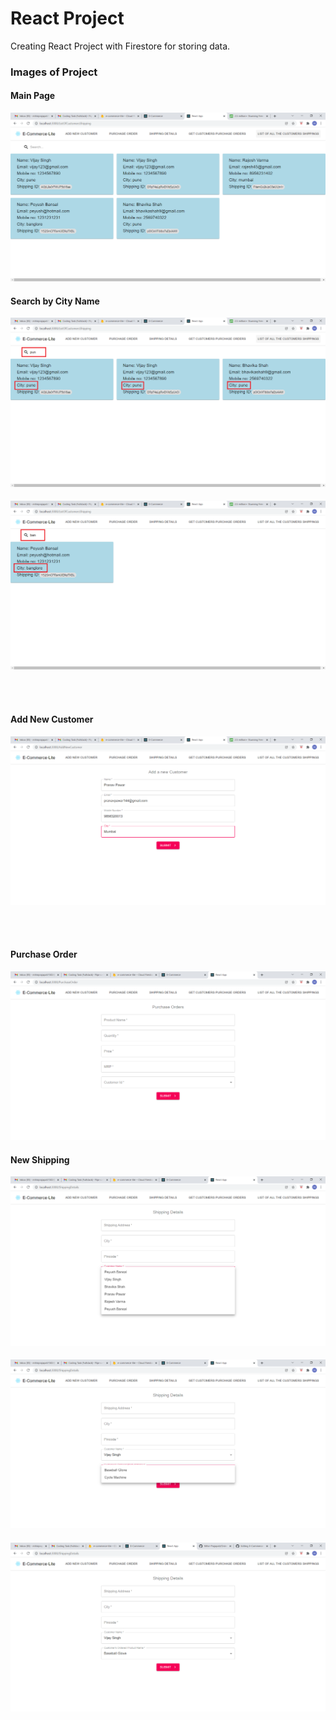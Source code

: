 # React Project
Creating React Project with Firestore for storing data.

### Images of Project

#### Main Page
![HomePage](OutputImage/1.png)

#### Search by City Name
![HomePage](OutputImage/2.png)

####
![HomePage](OutputImage/3.png)

<br> </br>
#### Add New Customer
![HomePage](OutputImage/AddNewCustomer.png)

<br> </br>
#### Purchase Order
![HomePage](OutputImage/PurchaseOrder.png)

#### New Shipping
![HomePage](OutputImage/Ship1.png)

#### 
![HomePage](OutputImage/Ship2.png)

#### 
![HomePage](OutputImage/Ship3.png)
